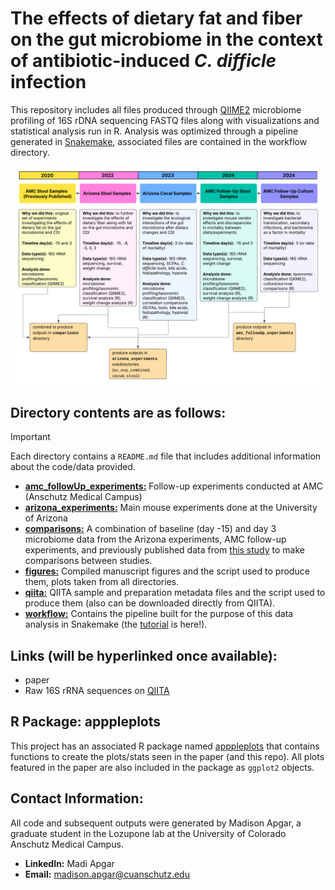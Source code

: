 # The effects of dietary fat and fiber on the gut microbiome in the context of antibiotic-induced *C. difficle* infection

This repository includes all files produced through [QIIME2](https://qiime2.org/) microbiome profiling of 16S rDNA sequencing FASTQ files along with visualizations and statistical analysis run in R. Analysis was optimized through a pipeline generated in [Snakemake](https://snakemake.github.io/), associated files are contained in the workflow directory. 

![](diet_mouse_cdiff_flowchart.png)

## Directory contents are as follows:
> [!IMPORTANT] 
> Each directory contains a `README.md` file that includes additional information about the code/data provided.

- [**amc_followUp_experiments:**](https://github.com/madiapgar/diet_mouse_cdiff/tree/cleanup/amc_followUp_experiments) Follow-up experiments conducted at AMC (Anschutz Medical Campus)
- [**arizona_experiments:**](https://github.com/madiapgar/diet_mouse_cdiff/tree/cleanup/arizona_experiments) Main mouse experiments done at the University of Arizona 
- [**comparisons:**](https://github.com/madiapgar/diet_mouse_cdiff/tree/cleanup/comparisons) A combination of baseline (day -15) and day 3 microbiome data from the Arizona experiments, AMC follow-up experiments, and previously published data from [this study](https://www.nature.com/articles/s41522-022-00276-1) to make comparisons between studies.
- [**figures:**](https://github.com/madiapgar/diet_mouse_cdiff/tree/cleanup/figures) Compiled manuscript figures and the script used to produce them, plots taken from all directories.
- [**qiita:**](https://github.com/madiapgar/diet_mouse_cdiff/tree/cleanup/qiita) QIITA sample and preparation metadata files and the script used to produce them (also can be downloaded directly from QIITA). 
- [**workflow:**](https://github.com/madiapgar/diet_mouse_cdiff/tree/cleanup/workflow) Contains the pipeline built for the purpose of this data analysis in Snakemake (the [tutorial](https://github.com/madiapgar/diet_mouse_cdiff/blob/master/workflow/tutorial/tutorial.md) is here!).


## Links (will be hyperlinked once available):
- paper
- Raw 16S rRNA sequences on [QIITA](https://qiita.ucsd.edu/study/description/16008#)

## R Package: apppleplots
This project has an associated R package named [apppleplots](https://github.com/madiapgar/apppleplots) that contains functions to create the plots/stats seen in the paper (and this repo). All plots featured in the paper are also included in the package as `ggplot2` objects. 

## Contact Information: 
All code and subsequent outputs were generated by Madison Apgar, a graduate student in the Lozupone lab at the University of Colorado Anschutz Medical Campus.

- **LinkedIn:** Madi Apgar
- **Email:** madison.apgar@cuanschutz.edu


  
